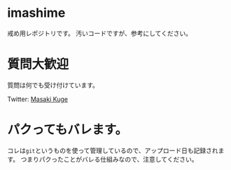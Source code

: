 # imashime

戒め用レポジトリです。
汚いコードですが、参考にしてください。

# 質問大歓迎

質問は何でも受け付けています。

Twitter: [Masaki Kuge](twitter.com/kuge_masa)

# パクってもバレます。

コレは`git`というものを使って管理しているので、アップロード日も記録されます。
つまりパクったことがバレる仕組みなので、注意してください。
